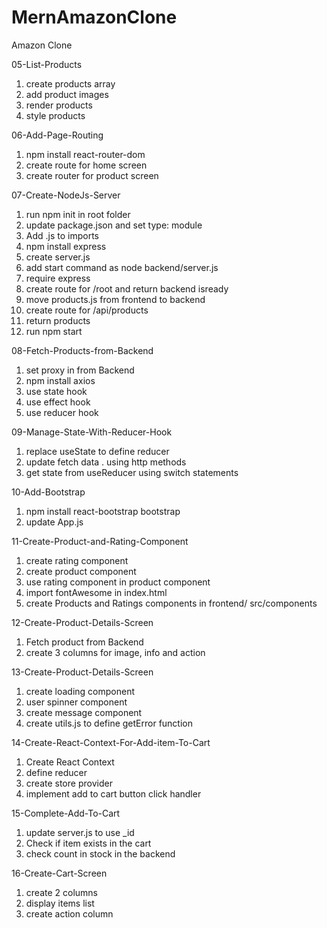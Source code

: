 # MernAmazonClone

Amazon Clone

05-List-Products

1. create products array
2. add product images
3. render products
4. style products

06-Add-Page-Routing

1. npm install react-router-dom
2. create route for home screen
3. create router for product screen

07-Create-NodeJs-Server

1. run npm init in root folder
2. update package.json and set type: module
3. Add .js to imports
4. npm install express
5. create server.js
6. add start command as node backend/server.js
7. require express
8. create route for /root and return backend isready
9. move products.js from frontend to backend
10. create route for /api/products
11. return products
12. run npm start

08-Fetch-Products-from-Backend

1. set proxy in from Backend
2. npm install axios
3. use state hook
4. use effect hook
5. use reducer hook

09-Manage-State-With-Reducer-Hook

1. replace useState to define reducer
2. update fetch data
   . using http methods
3. get state from useReducer using switch statements

10-Add-Bootstrap

1. npm install react-bootstrap bootstrap
2. update App.js

11-Create-Product-and-Rating-Component

1. create rating component
2. create product component
3. use rating component in product component
4. import fontAwesome in index.html
5. create Products and Ratings components in frontend/ src/components

12-Create-Product-Details-Screen

1. Fetch product from Backend
2. create 3 columns for image, info and action

13-Create-Product-Details-Screen

1. create loading component
2. user spinner component
3. create message component
4. create utils.js to define getError function

14-Create-React-Context-For-Add-item-To-Cart

1. Create React Context
2. define reducer
3. create store provider
4. implement add to cart button click handler

15-Complete-Add-To-Cart

1. update server.js to use \_id
2. Check if item exists in the cart
3. check count in stock in the backend

16-Create-Cart-Screen

1. create 2 columns
2. display items list
3. create action column

